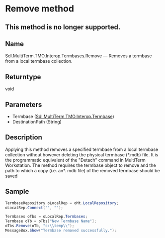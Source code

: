 # Remove method

## This method is no longer supported.

## Name

Sdl.MultiTerm.TMO.Interop.Termbases.Remove —          Removes a termbase from a local termbase collection.

## Returntype
void

## Parameters
* Termbase ([Sdl.MultiTerm.TMO.Interop.Termbase](Sdl.MultiTerm.TMO.Interop.Termbase.md))
* DestinationPath (String)

## Description
Applying this method removes a specified termbase from a local termbase collection without however deleting the physical termbase (\*.mdb) file. It is the programmatic equivalent of the "Detach" command in MultiTerm Workstation. The method requires the termbase object to remove and the path to which a copy (i.e. an\*. mdb file) of the removed termbase should be saved

## Sample


```cs
TermbaseRepository oLocalRep = oMt.LocalRepository;	
oLocalRep.Connect("", "");		

Termbases oTbs = oLocalRep.Termbases;
Termbase oTb = oTbs["New Termbase Name"];
oTbs.Remove(oTb, "c:\\temp\\");
MessageBox.Show("Termbase removed successfully.");
```
